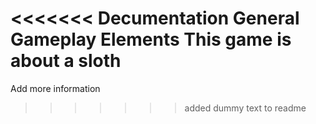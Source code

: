 <<<<<<< Decumentation
General Gameplay Elements
This game is about a sloth
=======
Add more information
>>>>>>> added dummy text to readme
